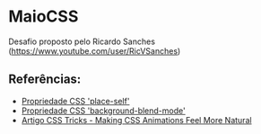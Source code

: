 # MaioCSS
Desafio proposto pelo Ricardo Sanches (https://www.youtube.com/user/RicVSanches)

## Referências: 
* [Propriedade CSS 'place-self'](https://developer.mozilla.org/en-US/docs/Web/CSS/place-self)
* [Propriedade CSS 'background-blend-mode'](https://developer.mozilla.org/en-US/docs/Web/CSS/background-blend-mode)
* [Artigo CSS Tricks - Making CSS Animations Feel More Natural](https://css-tricks.com/making-css-animations-feel-natural/)